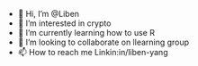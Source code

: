 - 👋 Hi, I’m @Liben
- 👀 I’m interested in crypto 
- 🌱 I’m currently learning how to use R
- 💞️ I’m looking to collaborate on llearning group
- 📫 How to reach me Linkin:in/liben-yang

<!---
Libennn/Libennn is a ✨ special ✨ repository because its `README.md` (this file) appears on your GitHub profile.
You can click the Preview link to take a look at your changes.
--->
